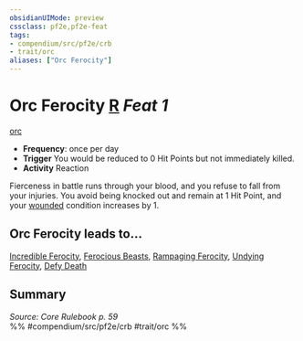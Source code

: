 ```yaml
---
obsidianUIMode: preview
cssclass: pf2e,pf2e-feat
tags:
- compendium/src/pf2e/crb
- trait/orc
aliases: ["Orc Ferocity"]
---
```

# Orc Ferocity  [R](../../rules/core-rulebook/chapter-9-playing-the-game.md#Actions "Reaction") *Feat 1*  
[orc](../../rules/traits/orc.md)  

- **Frequency**: once per day
- **Trigger** You would be reduced to 0 Hit Points but not immediately killed.
- **Activity** Reaction

Fierceness in battle runs through your blood, and you refuse to fall from your injuries. You avoid being knocked out and remain at 1 Hit Point, and your [wounded](../../rules/conditions.md#Wounded) condition increases by 1.

## Orc Ferocity leads to...

[Incredible Ferocity](incredible-ferocity.md), [Ferocious Beasts](ferocious-beasts-apg.md), [Rampaging Ferocity](rampaging-ferocity-apg.md), [Undying Ferocity](undying-ferocity-apg.md), [Defy Death](defy-death-loag.md)

## Summary

*Source: Core Rulebook p. 59*  
%% #compendium/src/pf2e/crb #trait/orc %%